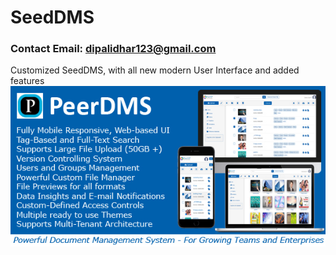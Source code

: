 # SeedDMS
### Contact Email: dipalidhar123@gmail.com
Customized SeedDMS, with all new modern User Interface and added features
![Banner](https://github.com/rahulpeter96/SeedDMS/blob/master/peerdms_banner.jpg)
